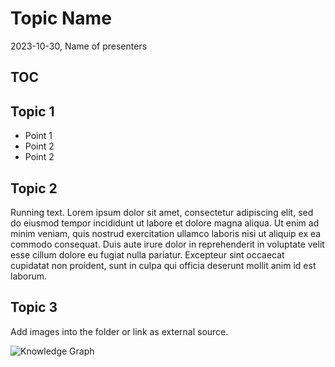 # Topic Name

2023-10-30, Name of presenters

## TOC

## Topic 1

- Point 1
- Point 2
- Point 2

## Topic 2

Running text. Lorem ipsum dolor sit amet, consectetur adipiscing elit,
sed do eiusmod tempor incididunt ut labore et dolore magna aliqua. Ut
enim ad minim veniam, quis nostrud exercitation ullamco laboris nisi
ut aliquip ex ea commodo consequat. Duis aute irure dolor in
reprehenderit in voluptate velit esse cillum dolore eu fugiat nulla
pariatur. Excepteur sint occaecat cupidatat non proident, sunt in
culpa qui officia deserunt mollit anim id est laborum.

## Topic 3

Add images into the folder or link as external source.

![Knowledge Graph](https://upload.wikimedia.org/wikipedia/commons/thumb/5/52/Conceptual_Diagram_-_Example.svg/609px-Conceptual_Diagram_-_Example.svg.png)
